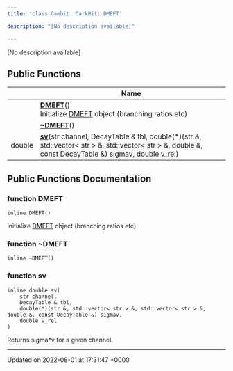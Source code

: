 ```yaml
---
title: 'class Gambit::DarkBit::DMEFT'

description: "[No description available]"

---
```









[No description available]

## Public Functions

|                | Name           |
| -------------- | -------------- |
| | **[DMEFT](/documentation/code/gambit_sphinxclasses/classgambit_1_1darkbit_1_1dmeft/#function-dmeft)**()<br>Initialize [DMEFT](/documentation/code/gambit_sphinxclasses/classgambit_1_1darkbit_1_1dmeft/) object (branching ratios etc)  |
| | **[~DMEFT](/documentation/code/gambit_sphinxclasses/classgambit_1_1darkbit_1_1dmeft/#function-~dmeft)**() |
| double | **[sv](/documentation/code/gambit_sphinxclasses/classgambit_1_1darkbit_1_1dmeft/#function-sv)**(str channel, DecayTable & tbl, double(*)(str &, std::vector< str > &, std::vector< str > &, double &, const DecayTable &) sigmav, double v_rel) |

## Public Functions Documentation

### function DMEFT

```
inline DMEFT()
```

Initialize [DMEFT](/documentation/code/gambit_sphinxclasses/classgambit_1_1darkbit_1_1dmeft/) object (branching ratios etc) 

### function ~DMEFT

```
inline ~DMEFT()
```


### function sv

```
inline double sv(
    str channel,
    DecayTable & tbl,
    double(*)(str &, std::vector< str > &, std::vector< str > &, double &, const DecayTable &) sigmav,
    double v_rel
)
```


Returns sigma*v for a given channel.


-------------------------------

Updated on 2022-08-01 at 17:31:47 +0000